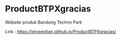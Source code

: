 # ProductBTPXgracias

Website produk Bandung Techno Park 

Link : https://jeivseptian.github.io/ProductBTPXgracias/
